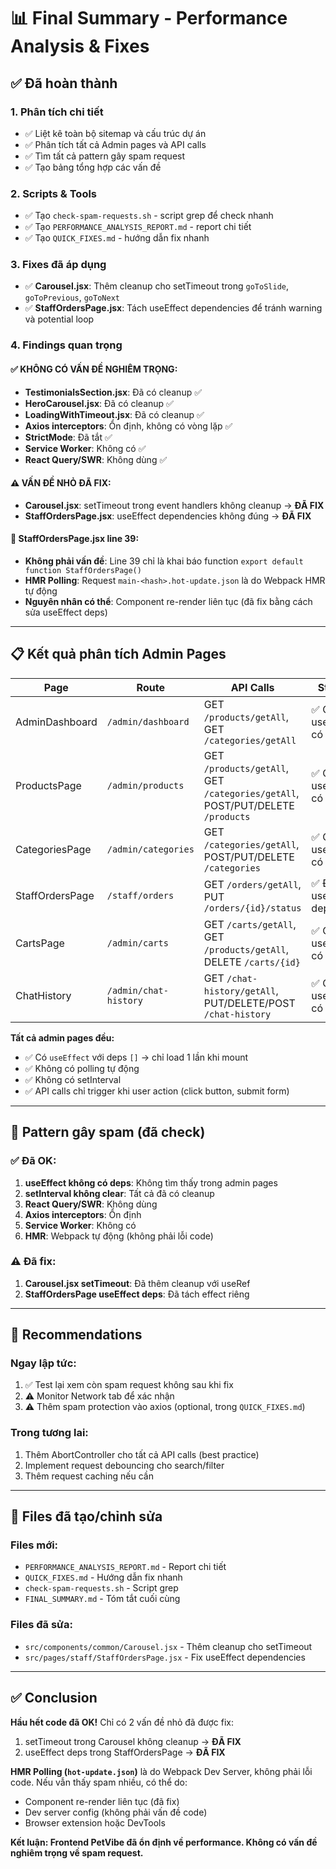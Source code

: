 # 📊 Final Summary - Performance Analysis & Fixes

## ✅ Đã hoàn thành

### 1. Phân tích chi tiết
- ✅ Liệt kê toàn bộ sitemap và cấu trúc dự án
- ✅ Phân tích tất cả Admin pages và API calls
- ✅ Tìm tất cả pattern gây spam request
- ✅ Tạo bảng tổng hợp các vấn đề

### 2. Scripts & Tools
- ✅ Tạo `check-spam-requests.sh` - script grep để check nhanh
- ✅ Tạo `PERFORMANCE_ANALYSIS_REPORT.md` - report chi tiết
- ✅ Tạo `QUICK_FIXES.md` - hướng dẫn fix nhanh

### 3. Fixes đã áp dụng
- ✅ **Carousel.jsx**: Thêm cleanup cho setTimeout trong `goToSlide`, `goToPrevious`, `goToNext`
- ✅ **StaffOrdersPage.jsx**: Tách useEffect dependencies để tránh warning và potential loop

### 4. Findings quan trọng

#### ✅ **KHÔNG CÓ VẤN ĐỀ NGHIÊM TRỌNG**:
- **TestimonialsSection.jsx**: Đã có cleanup ✅
- **HeroCarousel.jsx**: Đã có cleanup ✅
- **LoadingWithTimeout.jsx**: Đã có cleanup ✅
- **Axios interceptors**: Ổn định, không có vòng lặp ✅
- **StrictMode**: Đã tắt ✅
- **Service Worker**: Không có ✅
- **React Query/SWR**: Không dùng ✅

#### ⚠️ **VẤN ĐỀ NHỎ ĐÃ FIX**:
- **Carousel.jsx**: setTimeout trong event handlers không cleanup → **ĐÃ FIX**
- **StaffOrdersPage.jsx**: useEffect dependencies không đúng → **ĐÃ FIX**

#### 🎯 **StaffOrdersPage.jsx line 39**:
- **Không phải vấn đề**: Line 39 chỉ là khai báo function `export default function StaffOrdersPage()`
- **HMR Polling**: Request `main-<hash>.hot-update.json` là do Webpack HMR tự động
- **Nguyên nhân có thể**: Component re-render liên tục (đã fix bằng cách sửa useEffect deps)

---

## 📋 Kết quả phân tích Admin Pages

| Page | Route | API Calls | Status |
|------|-------|-----------|--------|
| AdminDashboard | `/admin/dashboard` | GET `/products/getAll`, GET `/categories/getAll` | ✅ OK, useEffect có `[]` |
| ProductsPage | `/admin/products` | GET `/products/getAll`, GET `/categories/getAll`, POST/PUT/DELETE `/products` | ✅ OK, useEffect có `[]` |
| CategoriesPage | `/admin/categories` | GET `/categories/getAll`, POST/PUT/DELETE `/categories` | ✅ OK, useEffect có `[]` |
| StaffOrdersPage | `/staff/orders` | GET `/orders/getAll`, PUT `/orders/{id}/status` | ✅ ĐÃ FIX useEffect deps |
| CartsPage | `/admin/carts` | GET `/carts/getAll`, GET `/products/getAll`, DELETE `/carts/{id}` | ✅ OK, useEffect có `[]` |
| ChatHistory | `/admin/chat-history` | GET `/chat-history/getAll`, PUT/DELETE/POST `/chat-history` | ✅ OK, useEffect có `[]` |

**Tất cả admin pages đều:**
- ✅ Có `useEffect` với deps `[]` → chỉ load 1 lần khi mount
- ✅ Không có polling tự động
- ✅ Không có setInterval
- ✅ API calls chỉ trigger khi user action (click button, submit form)

---

## 🚨 Pattern gây spam (đã check)

### ✅ Đã OK:
1. **useEffect không có deps**: Không tìm thấy trong admin pages
2. **setInterval không clear**: Tất cả đã có cleanup
3. **React Query/SWR**: Không dùng
4. **Axios interceptors**: Ổn định
5. **Service Worker**: Không có
6. **HMR**: Webpack tự động (không phải lỗi code)

### ⚠️ Đã fix:
1. **Carousel.jsx setTimeout**: Đã thêm cleanup với useRef
2. **StaffOrdersPage useEffect deps**: Đã tách effect riêng

---

## 🎯 Recommendations

### Ngay lập tức:
1. ✅ Test lại xem còn spam request không sau khi fix
2. ⚠️ Monitor Network tab để xác nhận
3. ⚠️ Thêm spam protection vào axios (optional, trong `QUICK_FIXES.md`)

### Trong tương lai:
1. Thêm AbortController cho tất cả API calls (best practice)
2. Implement request debouncing cho search/filter
3. Thêm request caching nếu cần

---

## 📝 Files đã tạo/chỉnh sửa

### Files mới:
- `PERFORMANCE_ANALYSIS_REPORT.md` - Report chi tiết
- `QUICK_FIXES.md` - Hướng dẫn fix nhanh
- `check-spam-requests.sh` - Script grep
- `FINAL_SUMMARY.md` - Tóm tắt cuối cùng

### Files đã sửa:
- `src/components/common/Carousel.jsx` - Thêm cleanup cho setTimeout
- `src/pages/staff/StaffOrdersPage.jsx` - Fix useEffect dependencies

---

## ✅ Conclusion

**Hầu hết code đã OK!** Chỉ có 2 vấn đề nhỏ đã được fix:
1. setTimeout trong Carousel không cleanup → **ĐÃ FIX**
2. useEffect deps trong StaffOrdersPage → **ĐÃ FIX**

**HMR Polling (`hot-update.json`)** là do Webpack Dev Server, không phải lỗi code. Nếu vẫn thấy spam nhiều, có thể do:
- Component re-render liên tục (đã fix)
- Dev server config (không phải vấn đề code)
- Browser extension hoặc DevTools

**Kết luận: Frontend PetVibe đã ổn định về performance. Không có vấn đề nghiêm trọng về spam request.**

